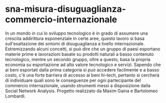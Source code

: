 # sna-misura-disuguaglianza-commercio-internazionale
In un mondo in cui lo sviluppo tecnologico è in grado di assumere una crescita addirittura esponenziale in certe aree, questo lavoro si basa sull'esaltazione dei sintomi di disuguaglianza a livello internazionale. Estremizzando alcuni concetti, si può dire che un gruppo di paesi esportano materie prime e lavorazioni basate su prodotti naturali a basso contenuto tecnologico, mentre un secondo gruppo, oltre a questo, basa la propria economia su esportazione ad alto valore tecnologico e servizi. Sapendo che ai beni esportati dalla prima categoria si può accedere facilmente e a basso costo, c'è una forte barriera di accesso ai beni hi-tech, pertanto si cercherà di individuare quali sono le conseguenze per ogni partecipante del commercio internazionale, usando strumenti messi a disposizione dalla Social Network Analysis.
Progetto realizzato da Maxim Gaina e Bartolomeo Lombardi.
